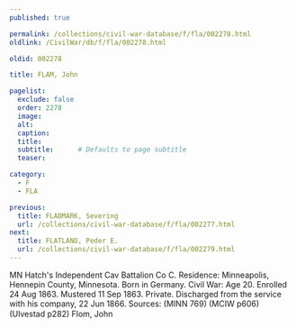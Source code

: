 ```yaml
---
published: true

permalink: /collections/civil-war-database/f/fla/002278.html
oldlink: /CivilWar/db/f/fla/002278.html

oldid: 002278

title: FLAM, John

pagelist:
  exclude: false
  order: 2278
  image: 
  alt:
  caption:
  title:
  subtitle:      # Defaults to page subtitle
  teaser:

category: 
  - F 
  - FLA

previous:
  title: FLADMARK, Severing
  url: /collections/civil-war-database/f/fla/002277.html  
next:
  title: FLATLAND, Peder E.
  url: /collections/civil-war-database/f/fla/002279.html   
---
```

MN Hatch&#39;s Independent Cav Battalion Co C. Residence: Minneapolis, Hennepin County, Minnesota. Born in Germany. Civil War: Age 20. Enrolled 24 Aug 1863. Mustered 11 Sep 1863. Private. Discharged from the service with his company, 22 Jun 1866. Sources: (MINN 769) (MCIW p606) (Ulvestad p282) &#147;Flom, John&#148;